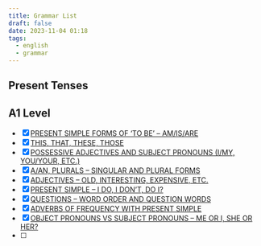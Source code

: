 ```yaml
---
title: Grammar List
draft: false
date: 2023-11-04 01:18
tags:
  - english
  - grammar
---
```


## Present Tenses



## A1 Level
- [x] [PRESENT SIMPLE FORMS OF ‘TO BE’ – AM/IS/ARE](https://test-english.com/grammar-points/a1/present-simple-forms-of-to-be/3/)
- [x] [THIS, THAT, THESE, THOSE](https://test-english.com/grammar-points/a1/this-that-these-those/3/)
- [x] [POSSESSIVE ADJECTIVES AND SUBJECT PRONOUNS (I/MY, YOU/YOUR, ETC.)](https://test-english.com/grammar-points/a1/possessive-adjectives/3/)
- [x] [A/AN, PLURALS – SINGULAR AND PLURAL FORMS](https://test-english.com/grammar-points/a1/a-an-plurals/3/)
- [x] [ADJECTIVES – OLD, INTERESTING, EXPENSIVE, ETC.](https://test-english.com/grammar-points/a1/adjectives/3/)
- [x] [PRESENT SIMPLE – I DO, I DON’T, DO I?](https://test-english.com/grammar-points/a1/present-simple/3)
- [x] [QUESTIONS – WORD ORDER AND QUESTION WORDS](https://test-english.com/grammar-points/a1/questions/4/)
- [x] [ADVERBS OF FREQUENCY WITH PRESENT SIMPLE](https://test-english.com/grammar-points/a1/adverbs-frequency/3/)
- [x] [OBJECT PRONOUNS VS SUBJECT PRONOUNS – ME OR I, SHE OR HER?](https://test-english.com/grammar-points/a1/object-pronouns/3/)
- [ ] 